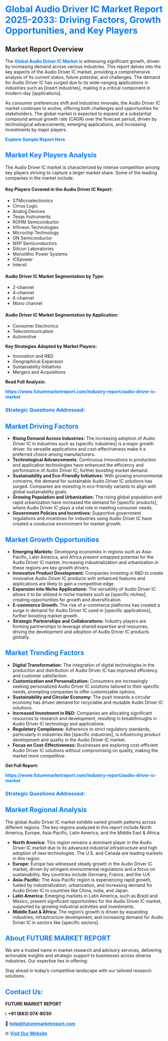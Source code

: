 <h1 style="color: #007BFF;">Global Audio Driver IC Market Report 2025-2033: Driving Factors, Growth Opportunities, and Key Players</h1>

<section id="overview">
<h2>Market Report Overview</h2>
<p>The <a href="https://www.futuremarketreport.com/industry-report/audio-driver-ic-market" style="color: #007BFF; text-decoration: none;"><strong>Global Audio Driver IC Market</strong></a> is witnessing significant growth, driven by increasing demand across various industries. This report delves into the key aspects of the Audio Driver IC market, providing a comprehensive analysis of its current status, future potential, and challenges. The demand for Audio Driver IC has surged due to its wide-ranging applications in industries such as [insert industries], making it a critical component in modern-day [applications].</p>
<p>As consumer preferences shift and industries innovate, the Audio Driver IC market continues to evolve, offering both challenges and opportunities for stakeholders. The global market is expected to expand at a substantial compound annual growth rate (CAGR) over the forecast period, driven by technological advancements, emerging applications, and increasing investments by major players.</p>
</section>

<section id="overview">
<p><a href="https://www.futuremarketreport.com/request-sample/reportId=75774" style="color: #007BFF; text-decoration: none;"><strong>Explore Sample Report Here</strong></a></p>
</section>

<section id="key-players">
<h2 style="color: #007BFF;">Market Key Players Analysis</h2>
<p>The Audio Driver IC market is characterized by intense competition among key players striving to capture a larger market share. Some of the leading companies in the market include:</p>
<h4>Key Players Covered in the Audio Driver IC Report:</h4>
<ul><li>STMicroelectronics</li><li>Cirrus Logic</li><li>Analog Devices</li><li>Texas Instruments</li><li>ROHM Semiconductor</li><li>Infineon Technologies</li><li>Microchip Technology</li><li>ON Semiconductor</li><li>NXP Semiconductors</li><li>Silicon Laboratories</li><li>Monolithic Power Systems</li><li>ICEpower</li><li>Intersil</li></ul>
<h4>Audio Driver IC Market Segmentation by Type:</h4>
<ul><li>2-channel</li><li>4-channel</li><li>6-channel</li><li>Mono channel</li></ul>

<h4>Audio Driver IC Market Segmentation by Application:</h4>
<ul><li>Consumer Electronics</li><li>Telecommunication</li><li>Automotive</li></ul>
<p><strong>Key Strategies Adopted by Market Players:</strong></p>
<ul>
<li>Innovation and R&D</li>
<li>Geographical Expansion</li>
<li>Sustainability Initiatives</li>
<li>Mergers and Acquisitions</li>
</ul>
</section>

<section>
<p><strong>Read Full Analysis: </strong></p><a href="https://www.futuremarketreport.com/industry-report/audio-driver-ic-market" style="color: #007BFF; text-decoration: none;"><strong>https://www.futuremarketreport.com/industry-report/audio-driver-ic-market</strong></a>
<h3 style="color: #007BFF;">Strategic Questions Addressed:</h3>
</section>

<section id="driving-factors">
<h2 style="color: #007BFF;">Market Driving Factors</h2>
<ul>
<li><strong>Rising Demand Across Industries:</strong> The increasing adoption of Audio Driver IC in industries such as [specific industries] is a major growth driver. Its versatile applications and cost-effectiveness make it a preferred choice among manufacturers.</li>
<li><strong>Technological Advancements:</strong> Continuous innovations in production and application technologies have enhanced the efficiency and performance of Audio Driver IC, further boosting market demand.</li>
<li><strong>Sustainability and Eco-Friendly Initiatives:</strong> With growing environmental concerns, the demand for sustainable Audio Driver IC solutions has surged. Companies are investing in eco-friendly variants to align with global sustainability goals.</li>
<li><strong>Growing Population and Urbanization:</strong> The rising global population and rapid urbanization have increased the demand for [specific products], where Audio Driver IC plays a vital role in meeting consumer needs.</li>
<li><strong>Government Policies and Incentives:</strong> Supportive government regulations and incentives for industries using Audio Driver IC have created a conducive environment for market growth.</li>
</ul>
</section>

<section id="growth-opportunities">
<h2 style="color: #007BFF;">Market Growth Opportunities</h2>
<ul>
<li><strong>Emerging Markets:</strong> Developing economies in regions such as Asia-Pacific, Latin America, and Africa present untapped potential for the Audio Driver IC market. Increasing industrialization and urbanization in these regions are key growth drivers.</li>
<li><strong>Innovative Product Development:</strong> Companies investing in R&D to create innovative Audio Driver IC products with enhanced features and applications are likely to gain a competitive edge.</li>
<li><strong>Expansion into Niche Applications:</strong> The versatility of Audio Driver IC allows it to be utilized in niche markets such as [specific niches], creating opportunities for growth and diversification.</li>
<li><strong>E-commerce Growth:</strong> The rise of e-commerce platforms has created a surge in demand for Audio Driver IC used in [specific applications], further boosting market growth.</li>
<li><strong>Strategic Partnerships and Collaborations:</strong> Industry players are forming partnerships to leverage shared expertise and resources, driving the development and adoption of Audio Driver IC products globally.</li>
</ul>
</section>

<section id="trending-factors">
<h2 style="color: #007BFF;">Market Trending Factors</h2>
<ul>
<li><strong>Digital Transformation:</strong> The integration of digital technologies in the production and distribution of Audio Driver IC has improved efficiency and customer satisfaction.</li>
<li><strong>Customization and Personalization:</strong> Consumers are increasingly seeking personalized Audio Driver IC solutions tailored to their specific needs, prompting companies to offer customizable options.</li>
<li><strong>Sustainability and Circular Economy:</strong> The push towards a circular economy has driven demand for recyclable and reusable Audio Driver IC solutions.</li>
<li><strong>Increased Investment in R&D:</strong> Companies are allocating significant resources to research and development, resulting in breakthroughs in Audio Driver IC technology and applications.</li>
<li><strong>Regulatory Compliance:</strong> Adherence to strict regulatory standards, particularly in industries like [specific industries], is influencing product development and quality in the Audio Driver IC market.</li>
<li><strong>Focus on Cost-Effectiveness:</strong> Businesses are exploring cost-efficient Audio Driver IC solutions without compromising on quality, making the market more competitive.</li>
</ul>
</section>

<section>
<p><strong>Get Full Report: </strong></p><a href="https://www.futuremarketreport.com/industry-report/audio-driver-ic-market" style="color: #007BFF; text-decoration: none;"><strong>https://www.futuremarketreport.com/industry-report/audio-driver-ic-market</strong></a>
<h3 style="color: #007BFF;">Strategic Questions Addressed:</h3>
</section>


<section id="regional-analysis">
<h2 style="color: #007BFF;">Market Regional Analysis</h2>
<p>The global Audio Driver IC market exhibits varied growth patterns across different regions. The key regions analyzed in this report include North America, Europe, Asia-Pacific, Latin America, and the Middle East & Africa:</p>
<ul>
<li><strong>North America:</strong> This region remains a dominant player in the Audio Driver IC market due to its advanced industrial infrastructure and high adoption of new technologies. The U.S. and Canada are leading markets in this region.</li>
<li><strong>Europe:</strong> Europe has witnessed steady growth in the Audio Driver IC market, driven by stringent environmental regulations and a focus on sustainability. Key countries include Germany, France, and the U.K.</li>
<li><strong>Asia-Pacific:</strong> The Asia-Pacific region is experiencing rapid growth, fueled by industrialization, urbanization, and increasing demand for Audio Driver IC in countries like China, India, and Japan.</li>
<li><strong>Latin America:</strong> Emerging markets in Latin America, such as Brazil and Mexico, present significant opportunities for the Audio Driver IC market, supported by growing industrial activities and investments.</li>
<li><strong>Middle East & Africa:</strong> The region’s growth is driven by expanding industries, infrastructure development, and increasing demand for Audio Driver IC in sectors like [specific sectors].</li>
</ul>
</section>

<footer>
<h2 style="color: #007BFF;">About FUTURE MARKET REPORT</h2>
<p>We are a trusted name in market research and advisory services, delivering actionable insights and strategic support to businesses across diverse industries. Our expertise lies in offering:</p>

<p>Stay ahead in today’s competitive landscape with our tailored research solutions.</p>

<h2 style="color: #007BFF;">Contact Us:</h2>
<p><strong>FUTURE MARKET REPORT</strong></p>
<p>📞 <strong>+91 (883) 074-8030</strong></p>
<p>📧 <strong><a href="mailto:help@futuremarketreport.com" style="color: #007BFF;">help@futuremarketreport.com</a></strong></p>
<p>🌐 <strong><a href="https://www.futuremarketreport.com/" style="color: #007BFF;">Visit Our Website</a></strong></p>
</footer>